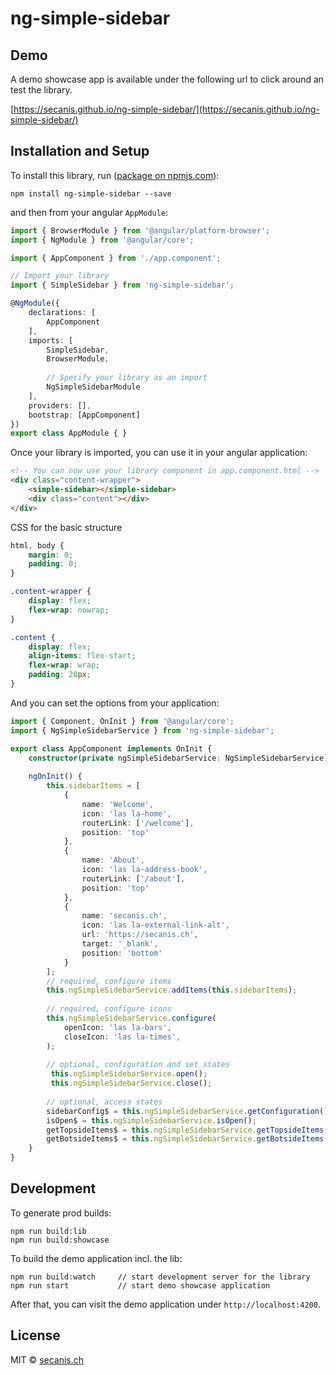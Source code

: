 # ng-simple-sidebar

## Demo

A demo showcase app is available under the following url to click around an test the library.

[https://secanis.github.io/ng-simple-sidebar/](https://secanis.github.io/ng-simple-sidebar/)

## Installation and Setup

To install this library, run ([package on npmjs.com](https://www.npmjs.com/package/ng-simple-sidebar)):

	npm install ng-simple-sidebar --save

and then from your angular `AppModule`:

```typescript
import { BrowserModule } from '@angular/platform-browser';
import { NgModule } from '@angular/core';

import { AppComponent } from './app.component';

// Import your library
import { SimpleSidebar } from 'ng-simple-sidebar';

@NgModule({
	declarations: [
		AppComponent
	],
	imports: [
		SimpleSidebar,
		BrowserModule,
	
		// Specify your library as an import
		NgSimpleSidebarModule
	],
	providers: [],
	bootstrap: [AppComponent]
})
export class AppModule { }
```

Once your library is imported, you can use it in your angular application:

```html
<!-- You can now use your library component in app.component.html -->
<div class="content-wrapper">
	<simple-sidebar></simple-sidebar>
	<div class="content"></div>
</div>
```

CSS for the basic structure

```css
html, body {
    margin: 0;
    padding: 0;
}

.content-wrapper {
	display: flex;
	flex-wrap: nowrap;
}

.content {
    display: flex;
    align-items: flex-start;
    flex-wrap: wrap;
    padding: 20px;
}
```



And you can set the options from your application:

```typescript
import { Component, OnInit } from '@angular/core';
import { NgSimpleSidebarService } from 'ng-simple-sidebar';

export class AppComponent implements OnInit {
    constructor(private ngSimpleSidebarService: NgSimpleSidebarService) {}
    
    ngOnInit() {
        this.sidebarItems = [
            {
                name: 'Welcome',
                icon: 'las la-home',
                routerLink: ['/welcome'],
                position: 'top'
            },
            {
                name: 'About',
                icon: 'las la-address-book',
                routerLink: ['/about'],
                position: 'top'
            },
            {
                name: 'secanis.ch',
                icon: 'las la-external-link-alt',
                url: 'https://secanis.ch',
                target: '_blank',
                position: 'bottom'
            }
        ];
        // required, configure items
        this.ngSimpleSidebarService.addItems(this.sidebarItems);
        
        // required, configure icons
        this.ngSimpleSidebarService.configure(
            openIcon: 'las la-bars',
        	closeIcon: 'las la-times',
		);
        
        // optional, configuration and set states
         this.ngSimpleSidebarService.open();
         this.ngSimpleSidebarService.close();
        
        // optional, access states
        sidebarConfig$ = this.ngSimpleSidebarService.getConfiguration();
	    isOpen$ = this.ngSimpleSidebarService.isOpen();
        getTopsideItems$ = this.ngSimpleSidebarService.getTopsideItems();
        getBotsideItems$ = this.ngSimpleSidebarService.getBotsideItems();
    }
}
```


## Development

To generate prod builds:

```shell
npm run build:lib
npm run build:showcase
```

To build the demo application incl. the lib:

```shell
npm run build:watch 	// start development server for the library
npm run start   		// start demo showcase application
```

After that, you can visit the demo application under `http://localhost:4200`.
	

## License

MIT © [secanis.ch](mailto:support@secanis.ch)
